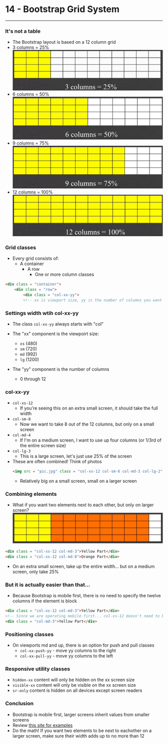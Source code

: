 # 14 - Bootstrap Grid System

---

### It's not a table
- The Bootstrap layout is based on a 12 column grid
- 3 columns = 25%
![3 columns](images/3columns.png)
- 6 columns = 50%
![6 columns](images/6columns.png)
- 9 columns = 75%
![9 columns](images/9columns.png)
- 12 columns = 100%
![12 columns](images/12columns.png)

### Grid classes
- Every grid consists of:
    - A container
        - A row
            - One or more column classes

```html
<div class = "container">
    <div class = "row">
        <div class = "col-xx-yy">
        <!-- xx is viewport size, yy is the number of columns you want to use -->
```

### Settings width wtih col-xx-yy
- The class `col-xx-yy` always starts with "col"
- The "xx" component is the viewpoirt size:
    - `xs` (480)
    - `sm` (720)
    - `md` (992)
    - `lg` (1200)

- The "yy" component is the number of columns
    - 0 through 12

### col-xx-yy
- `col-xs-12`
    - If you're seeing this on an extra small screen, it should take the full width
- `col-sm-8`
    - Now we want to take 8 out of the 12 columns, but only on a small screen
- `col-md-4`
    - If I'm on a medium screen, I want to use up four columns (or 1/3rd of the entire screen size)
- `col-lg-3`
    - This is a large screen, let's just use 25% of the screen
- These are often combined! Think of photos
    ```html
    <img src = "pic.jpg" class = "col-xs-12 col-sm-6 col-md-3 col-lg-2">
    ```
    - Relatively big on a small screen, small on a larger screen

### Combining elements
- What if you want two elements next to each other, but only on larger screen?
![Combining elements](images/combiningelements1.png)
```html
<div class = "col-xs-12 col-md-3">Yellow Part</div>
<div class = "col-xs-12 col-md-8">Orange Part</div>
```
- On an extra small screen, take up the entire width... but on a medium screen, only take 25%

### But it is actually easier than that...
- Because Bootstrap is mobile first, there is no need to specify the twelve columns if the element is block

```html
<div class = "col-xs-12 col-md-3">Yellow Part</div>
<!-- Since we are operating mobile first... col-xs-12 doesn't need to be defined.  -->
<div class = "col-md-3">Yellow Part</div>
```

### Positioning classes
- On viewports md and up, there is an option for push and pull classes
    - `col-xx-push-yy` - move yy columns to the right
    - `col-xx-pull-yy` - move yy columns to the left

### Responsive utility classes
- `hidden-xx` content will only be hidden on the xx screen size
- `visible-xx` content will only be visible on the xx screen size
- `sr-only` content is hidden on all devices except screen readers

### Conclusion
- Bootstrap is mobile first, larger screens inherit values from smaller screens
- Review [this site for examples](http://getbootstrap.com/examples/grid/)
- Do the math! If you want two elements to be next to eachother on a larger screen, make sure their width adds up to no more than 12